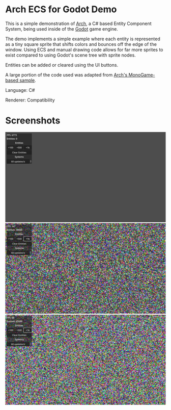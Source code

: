 # Arch ECS for Godot Demo
This is a simple demonstration of [Arch](https://github.com/genaray/Arch), a C# based Entity Component System, being used inside of the [Godot](https://godotengine.org) game engine.

The demo implements a simple example where each entity is represented as a tiny square sprite that shifts colors and bounces off the edge of the window. Using ECS and manual drawing code allows for far more sprites to exist compared to using Godot's scene tree with sprite nodes.

Entities can be added or cleared using the UI buttons.

A large portion of the code used was adapted from [Arch's MonoGame-based sample](https://github.com/genaray/Arch/tree/master/src/Arch.Samples).

Language: C#

Renderer: Compatibility

# Screenshots
![No entities](https://raw.githubusercontent.com/Neerti/Arch-ECS-Godot-Demo/main/Screenshots/empty.png)
![Thirty thousand entities at one hundred and fourty frames per second](https://raw.githubusercontent.com/Neerti/Arch-ECS-Godot-Demo/main/Screenshots/30k.png)
![Sixty thousand entities at 60 frames per second](https://raw.githubusercontent.com/Neerti/Arch-ECS-Godot-Demo/main/Screenshots/60k.png)
